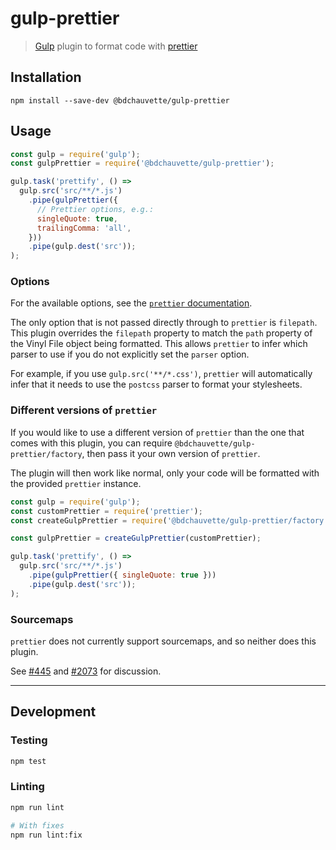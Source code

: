 # gulp-prettier

> [Gulp][] plugin to format code with [prettier][]

[Gulp]: http://gulpjs.com/
[prettier]: https://github.com/prettier/prettier

## Installation

```
npm install --save-dev @bdchauvette/gulp-prettier
```

## Usage

```js
const gulp = require('gulp');
const gulpPrettier = require('@bdchauvette/gulp-prettier');

gulp.task('prettify', () =>
  gulp.src('src/**/*.js')
    .pipe(gulpPrettier({
      // Prettier options, e.g.:
      singleQuote: true,
      trailingComma: 'all',
    }))
    .pipe(gulp.dest('src'));
);
```

### Options

For the available options, see the
[`prettier` documentation](https://github.com/prettier/prettier#options).

The only option that is not passed directly through to `prettier` is `filepath`.
This plugin overrides the `filepath` property to match the `path` property of
the Vinyl File object being formatted. This allows `prettier` to infer which
parser to use if you do not explicitly set the `parser` option.

For example, if you use `gulp.src('**/*.css')`, `prettier` will automatically
infer that it needs to use the `postcss` parser to format your stylesheets.

### Different versions of `prettier`

If you would like to use a different version of `prettier` than the one that
comes with this plugin, you can require `@bdchauvette/gulp-prettier/factory`,
then pass it your own version of `prettier`.

The plugin will then work like normal, only your code will be formatted with
the provided `prettier` instance.

```js
const gulp = require('gulp');
const customPrettier = require('prettier');
const createGulpPrettier = require('@bdchauvette/gulp-prettier/factory');

const gulpPrettier = createGulpPrettier(customPrettier);

gulp.task('prettify', () =>
  gulp.src('src/**/*.js')
    .pipe(gulpPrettier({ singleQuote: true }))
    .pipe(gulp.dest('src'));
);
```

### Sourcemaps

`prettier` does not currently support sourcemaps, and so neither does this
plugin.

See [#445][] and [#2073][] for discussion.

[#445]: https://github.com/prettier/prettier/issues/445
[#2073]: https://github.com/prettier/prettier/issues/2073

---

## Development

### Testing

```sh
npm test
```

### Linting

```sh
npm run lint
```

```sh
# With fixes
npm run lint:fix
```
